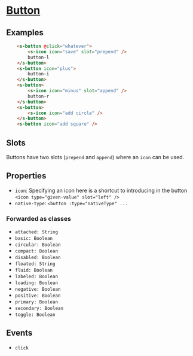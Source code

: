 # [Button](https://semantic-ui.com/elements/button.html)
## Examples
```html
	<s-button @click="whatever">
		<s-icon icon="save" slot="prepend" />
		button-l
	</s-button>
	<s-button icon="plus">
		button-i
	</s-button>
	<s-button>
		<s-icon icon="minus" slot="append" />
		button-r
	</s-button>
	<s-button>
		<s-icon icon="add circle" />
	</s-button>
	<s-button icon="add square" />
```
## Slots
Buttons have two slots (`prepend` and `append`) where an `icon` can be used.

## Properties
- `icon`: Specifying an icon here is a shortcut to introducing in the button `<icon type="given-value" slot="left" />`
- `native-type`: `<button :type="nativeType" ...`
### Forwarded as classes
- `attached: String`
- `basic: Boolean`
- `circular: Boolean`
- `compact: Boolean`
- `disabled: Boolean`
- `floated: String`
- `fluid: Boolean`
- `labeled: Boolean`
- `loading: Boolean`
- `negative: Boolean`
- `positive: Boolean`
- `primary: Boolean`
- `secondary: Boolean`
- `toggle: Boolean`
## Events
- `click`